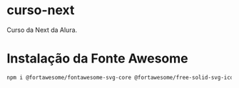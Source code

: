 # curso-next
Curso da Next da Alura.

#

# Instalação da Fonte Awesome

```bash
npm i @fortawesome/fontawesome-svg-core @fortawesome/free-solid-svg-icons @fortawesome/react-fontawesome
```

